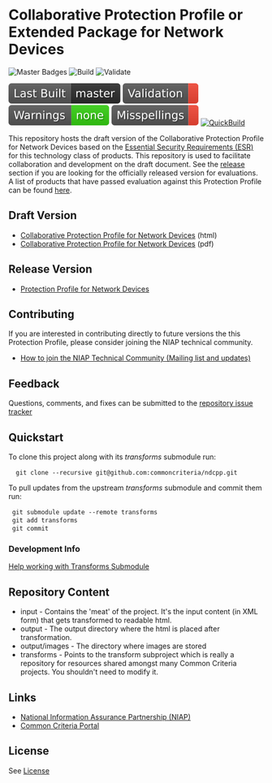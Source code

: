 Collaborative Protection Profile or Extended Package for Network Devices
===============

![Master Badges](https://img.shields.io/badge/Build-master-black.svg)
![Build](https://github.com/commoncriteria/ndcpp/workflows/Build/badge.svg)
![Validate](https://github.com/commoncriteria/ndcpp/workflows/Validate/badge.svg)

![Last QuickBuilt Branch](https://raw.githubusercontent.com/commoncriteria/ndcpp/gh-pages/build-branch-badge.svg)
[![Validation](https://raw.githubusercontent.com/commoncriteria/ndcpp/gh-pages/validation.svg)](https://github.com/commoncriteria/ndcpp/blob/gh-pages/ValidationReport.txt)
[![SanityChecks](https://raw.githubusercontent.com/commoncriteria/ndcpp/gh-pages/warnings.svg)](https://github.com/commoncriteria/ndcpp/blob/gh-pages/SanityChecksOutput.md)
[![SpellCheck](https://raw.githubusercontent.com/commoncriteria/ndcpp/gh-pages/spell-badge.svg)](https://github.com/commoncriteria/ndcpp/blob/gh-pages/SpellCheckReport.txt)
[![QuickBuild](https://github.com/commoncriteria/ndcpp/actions/workflows/quick_build.yml/badge.svg)](https://commoncriteria.github.io/ndcpp)

This repository hosts the draft version of the Collaborative Protection Profile for Network Devices based on the 
[Essential Security Requirements (ESR)](https://commoncriteria.github.io/pp/ndcpp/ndcpp-esr.html) for this technology class of 
products. This repository is used to facilitate collaboration and development on the draft document. 
See the [release](#Release-Version) section if you are looking for the officially released version for evaluations. 
A list of products that have passed evaluation against this Protection Profile can be found [here](QQQQ).

## Draft Version

* [Collaborative Protection Profile for Network Devices](https://commoncriteria.github.io/pp/ndcpp/ndcpp-release.html) (html)
* [Collaborative Protection Profile for Network Devices](https://commoncriteria.github.io/pp/ndcpp/ndcpp-release.pdf) (pdf)

## Release Version
* [Protection Profile for Network Devices](ndcpp)

## Contributing

If you are interested in contributing directly to future versions the this Protection Profile, please consider joining the NIAP technical community.
* [How to join the NIAP Technical Community (Mailing list and updates)](https://www.niap-ccevs.org/NIAP_Evolution/tech_communities.cfm)

## Feedback

Questions, comments, and fixes can be submitted to the [repository issue tracker](https://github.com/commoncriteria/ndcpp/issues)

## Quickstart
To clone this project along with its _transforms_ submodule run:

````
  git clone --recursive git@github.com:commoncriteria/ndcpp.git
````
To pull updates from the upstream _transforms_ submodule and commit them run:
````
 git submodule update --remote transforms
 git add transforms
 git commit
````

### Development Info
[Help working with Transforms Submodule](https://github.com/commoncriteria/transforms/wiki/Working-with-Transforms-as-a-Submodule)

## Repository Content
* input - Contains the 'meat' of the project. It's the input content (in XML form) that gets transformed to readable html.
* output - The output directory where the html is placed after transformation.
* output/images - The directory where images are stored
* transforms - Points to the transform subproject which is really a repository for resources shared amongst many Common Criteria projects. You shouldn't need to modify it.

## Links 
* [National Information Assurance Partnership (NIAP)](https://www.niap-ccevs.org/)
* [Common Criteria Portal](https://www.commoncriteriaportal.org/)

## License
See [License](./LICENSE)
